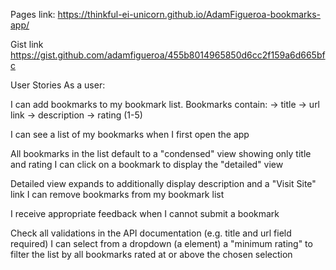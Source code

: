 Pages link: https://thinkful-ei-unicorn.github.io/AdamFigueroa-bookmarks-app/

Gist link https://gist.github.com/adamfigueroa/455b8014965850d6cc2f159a6d665bfc

User Stories
As a user:

I can add bookmarks to my bookmark list. Bookmarks contain: -> title -> url link -> description -> rating (1-5)

I can see a list of my bookmarks when I first open the app

All bookmarks in the list default to a "condensed" view showing only title and rating I can click on a bookmark to display the "detailed" view

Detailed view expands to additionally display description and a "Visit Site" link I can remove bookmarks from my bookmark list

I receive appropriate feedback when I cannot submit a bookmark

Check all validations in the API documentation (e.g. title and url field required) I can select from a dropdown (a element) a "minimum rating" to filter the list by all bookmarks rated at or above the chosen selection
